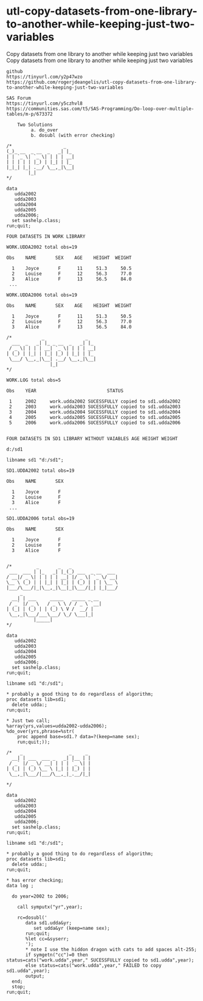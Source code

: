# utl-copy-datasets-from-one-library-to-another-while-keeping-just-two-variables
Copy datasets from one library to another while keeping just two variables
    Copy datasets from one library to another while keeping just two variables                                           
                                                                                                                         
    github                                                                                                               
    https://tinyurl.com/y2p47wzo                                                                                         
    https://github.com/rogerjdeangelis/utl-copy-datasets-from-one-library-to-another-while-keeping-just-two-variables    
                                                                                                                         
    SAS Forum                                                                                                            
    https://tinyurl.com/y5czhvl8                                                                                         
    https://communities.sas.com/t5/SAS-Programming/Do-loop-over-multiple-tables/m-p/673372                               
                                                                                                                         
        Two Solutions                                                                                                    
             a. do_over                                                                                                  
             b. dosubl (with error checking)                                                                             
                                                                                                                         
    /*                   _                                                                                               
    (_)_ __  _ __  _   _| |_                                                                                             
    | | `_ \| `_ \| | | | __|                                                                                            
    | | | | | |_) | |_| | |_                                                                                             
    |_|_| |_| .__/ \__,_|\__|                                                                                            
            |_|                                                                                                          
    */                                                                                                                   
                                                                                                                         
    data                                                                                                                 
       udda2002                                                                                                          
       udda2003                                                                                                          
       udda2004                                                                                                          
       udda2005                                                                                                          
       udda2006;                                                                                                         
      set sashelp.class;                                                                                                 
    run;quit;                                                                                                            
                                                                                                                         
    FOUR DATASETS IN WORK LIBRARY                                                                                        
                                                                                                                         
    WORK.UDDA2002 total obs=19                                                                                           
                                                                                                                         
    Obs    NAME       SEX    AGE    HEIGHT  WEIGHT                                                                       
                                                                                                                         
      1    Joyce       F      11     51.3     50.5                                                                       
      2    Louise      F      12     56.3     77.0                                                                       
      3    Alice       F      13     56.5     84.0                                                                       
     ...                                                                                                                 
                                                                                                                         
    WORK.UDDA2006 total obs=19                                                                                           
                                                                                                                         
    Obs    NAME       SEX    AGE    HEIGHT  WEIGHT                                                                       
                                                                                                                         
      1    Joyce       F      11     51.3     50.5                                                                       
      2    Louise      F      12     56.3     77.0                                                                       
      3    Alice       F      13     56.5     84.0                                                                       
                                                                                                                         
    /*           _               _                                                                                       
      ___  _   _| |_ _ __  _   _| |_                                                                                     
     / _ \| | | | __| `_ \| | | | __|                                                                                    
    | (_) | |_| | |_| |_) | |_| | |_                                                                                     
     \___/ \__,_|\__| .__/ \__,_|\__|                                                                                    
                    |_|                                                                                                  
    */                                                                                                                   
                                                                                                                         
    WORK.LOG total obs=5                                                                                                 
                                                                                                                         
    Obs    YEAR                          STATUS                                                                          
                                                                                                                         
     1     2002     work.udda2002 SUCESSFULLY copied to sd1.udda2002                                                     
     2     2003     work.udda2003 SUCESSFULLY copied to sd1.udda2003                                                     
     3     2004     work.udda2004 SUCESSFULLY copied to sd1.udda2004                                                     
     4     2005     work.udda2005 SUCESSFULLY copied to sd1.udda2005                                                     
     5     2006     work.udda2006 SUCESSFULLY copied to sd1.udda2006                                                     
                                                                                                                         
                                                                                                                         
    FOUR DATASETS IN SD1 LIBRARY WITHOUT VAIABLES AGE HEIGHT WEIGHT                                                      
                                                                                                                         
    d:/sd1                                                                                                               
                                                                                                                         
    libname sd1 "d:/sd1";                                                                                                
                                                                                                                         
    SD1.UDDA2002 total obs=19                                                                                            
                                                                                                                         
    Obs    NAME       SEX                                                                                                
                                                                                                                         
      1    Joyce       F                                                                                                 
      2    Louise      F                                                                                                 
      3    Alice       F                                                                                                 
     ...                                                                                                                 
                                                                                                                         
    SD1.UDDA2006 total obs=19                                                                                            
                                                                                                                         
    Obs    NAME       SEX                                                                                                
                                                                                                                         
      1    Joyce       F                                                                                                 
      2    Louise      F                                                                                                 
      3    Alice       F                                                                                                 
                                                                                                                         
                                                                                                                         
    /*         _       _   _                                                                                             
     ___  ___ | |_   _| |_(_) ___  _ __  ___                                                                             
    / __|/ _ \| | | | | __| |/ _ \| `_ \/ __|                                                                            
    \__ \ (_) | | |_| | |_| | (_) | | | \__ \                                                                            
    |___/\___/|_|\__,_|\__|_|\___/|_| |_|___/                                                                            
         _                                                                                                               
      __| | ___     _____   _____ _ __                                                                                   
     / _` |/ _ \   / _ \ \ / / _ \ `__|                                                                                  
    | (_| | (_) | | (_) \ V /  __/ |                                                                                     
     \__,_|\___/___\___/ \_/ \___|_|                                                                                     
              |_____|                                                                                                    
    */                                                                                                                   
                                                                                                                         
    data                                                                                                                 
       udda2002                                                                                                          
       udda2003                                                                                                          
       udda2004                                                                                                          
       udda2005                                                                                                          
       udda2006;                                                                                                         
      set sashelp.class;                                                                                                 
    run;quit;                                                                                                            
                                                                                                                         
    libname sd1 "d:/sd1";                                                                                                
                                                                                                                         
    * probably a good thing to do regardless of algorithm;                                                               
    proc datasets lib=sd1;                                                                                               
      delete udda:;                                                                                                      
    run;quit;                                                                                                            
                                                                                                                         
    * Just two call;                                                                                                     
    %array(yrs,values=udda2002-udda2006);                                                                                
    %do_over(yrs,phrase=%str(                                                                                            
        proc append base=sd1.? data=?(keep=name sex);                                                                    
        run;quit;));                                                                                                     
                                                                                                                         
    /*   _                 _     _                                                                                       
      __| | ___  ___ _   _| |__ | |                                                                                      
     / _` |/ _ \/ __| | | | `_ \| |                                                                                      
    | (_| | (_) \__ \ |_| | |_) | |                                                                                      
     \__,_|\___/|___/\__,_|_.__/|_|                                                                                      
                                                                                                                         
    */                                                                                                                   
                                                                                                                         
    data                                                                                                                 
       udda2002                                                                                                          
       udda2003                                                                                                          
       udda2004                                                                                                          
       udda2005                                                                                                          
       udda2006;                                                                                                         
      set sashelp.class;                                                                                                 
    run;quit;                                                                                                            
                                                                                                                         
    libname sd1 "d:/sd1";                                                                                                
                                                                                                                         
    * probably a good thing to do regardless of algorithm;                                                               
    proc datasets lib=sd1;                                                                                               
      delete udda:;                                                                                                      
    run;quit;                                                                                                            
                                                                                                                         
    * has error checking;                                                                                                
    data log ;                                                                                                           
                                                                                                                         
      do year=2002 to 2006;                                                                                              
                                                                                                                         
        call symputx("yr",year);                                                                                         
                                                                                                                         
        rc=dosubl('                                                                                                      
           data sd1.udda&yr;                                                                                             
              set udda&yr (keep=name sex);                                                                               
           run;quit;                                                                                                     
           %let cc=&syserr;                                                                                              
           ');                                                                                                           
           * note I use the hiddon dragon with cats to add spaces alt-255;                                               
           if symgetn("cc")=0 then status=cats("work.udda",year," SUCESSFULLY copied to sd1.udda",year);                 
           else status=cats("work.udda",year," FAILED to copy sd1.udda",year);                                           
           output;                                                                                                       
      end;                                                                                                               
      stop;                                                                                                              
    run;quit;                                                                                                            
                                                                                                                         
                                                                                                                         
                                                                                                                         
                                                                                                                         
                                                                                                                         

